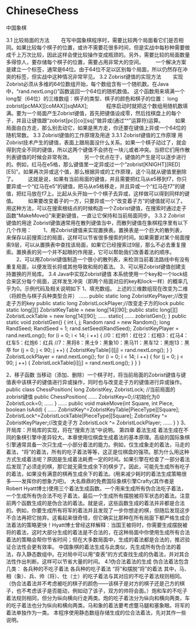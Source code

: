# ChineseChess
  中国象棋
  
  3.1 比较局面的方法
　　在写中国象棋程序时，需要比较两个局面看它们是否相同。如果比较每个棋子的位置，或许不需要花很多时间，但是实战中每秒种需要做成千上万次比较，因此这样会使比较操作变成瓶颈的。另外，需要比较的局面数量多得惊人，要存储每个棋子的位置，需要占用非常大的空间。
　　一个解决方案是建立一个标签，通常是64位。由于64位不足以区别每个局面，所以仍然存在冲突的标签，但实战中这种情况非常罕见。
3.2 Zobrist键值的实现方法
　　实现Zobrist必须从多维的64位数组开始，每个数组含有一个随机数。在Java中，“rand.nextLong()”函数返回一个64位的随机数值。
这个函数用来填满一个long型（64位）的三维数组：棋子的类型、棋子的颜色和棋子的位置：
long zobrist[pcMAX][coMAX][sqMAX]; 
　 
　　程序启动时就把这个数组用随机数填满。要为一个局面产生Zobrist键值，首先把键值设成零，然后找棋盘上的每个子，并且让键值跟“zobrist[pc][co][sq]”做异或(通过“^”运算符)运算。 
　　如果局面由白方走，那么别去动它，如果是黑方走，你还要在键值上异或一个64位的随机常数。
3.3 Zobrist键值的工作原理及用途
3.3.1 Zobrist键值的工作原理
用Zobrist技术产生的键值，表面上跟局面没什么关系。如果一个棋子动过了，就会得到完全不同的键值，所以这两个键值不会挤在一块儿或者冲突。当把它们用作散列表键值的时候会非常有效。 
　　另一个优点在于，键值的产生是可以逐步进行的。例如，红马在e5格，那么键值里一定异或过一个“zobrist[KNIGHT][RED][E5]”。如果再次异或这个值，那么根据异或的工作原理，这个马就从键值里删除了。 
　　这就是说，如果有当前局面的键值，并且需要把红马从e5移到f7，你只要异或一个“红马在e5”的键值，把马从e5格移走，并且异或一个“红马在f7”的键值，把红马放在f7上。比起从头开始一个个棋子去异或，这样做可以得到同样的键值。
　　如果要改变着子的一方，只要异或一个“改变着子方”的键值就可以了。用这种方法，可以在搜索根结点的时候构造一个Zobrist键值，在搜索时通过走子函数“MakeMove()”来更新键值，一直让它保持和当前局面同步。 
3.3.2 Zobrist键值的用途
Zobrist键值通常用在散列键值当中，而散列键值在象棋程序里有以下几个作用：
　　1、用Zobrist键值来实现置换表。置换表是一个巨大的散列表，来保存以前搜索过的局面，这样可以节省很多搜索的时间。如果需要对某个局面搜索9层，可以从置换表中查找该局面，如果它已经搜索过9层，那么不必去重复搜索。置换表的另一个并不起眼的作用是，它可以帮助我们改善着法的顺序。
　　2、可以用Zobrist键值制造一个很小的散列表，来检测当前着法路线中有没有重复局面，以便发现长将或其他导致和局的着法。 
    3、可以用Zobrist键值创建支持置换的开局库。 
3.4 Java中实现Zobrist键值
本系统使用一个key和一个lock结合来区分每个局面，这样发生冲突（即两个局面对应的key和lock一样）的概率几乎为0。示例代码及相关说明如下
1、填充数组。
上述的三维数组现在改变为二维（将颜色与棋子兵种类型合并）
	……
public static long ZobristKeyPlayer;//改变走子方的key
	public static long ZobristLockPlayer;//改变走子方的lock
	public static long[][] ZobristKeyTable = new long[14][90];
	public static long[][] ZobristLockTable = new long[14][90];
	……
	static{
		……
		zobristGen();
}
	public static void zobristGen() {
		int i, j;
		Random rand = new Random();
long RandSeed;
		RandSeed = 1;
		rand.setSeed(RandSeed);
		ZobristKeyPlayer = rand.nextLong();
		for (i = 0; i < 14; i ++) {
		//0：红帅1：红仕2：红相3：红马4：红车5：红炮6：红兵
		//7：黑将8：黑士9：黑象10：黑马11：黑车12：黑炮13：黑卒
			for (j = 0; j < 90; j ++) {
				ZobristKeyTable[i][j] = rand.nextLong();
			}
		}
		ZobristLockPlayer = rand.nextLong();
		for (i = 0; i < 14; i ++) {
			for (j = 0; j < 90; j ++) {
				ZobristLockTable[i][j] = rand.nextLong();
			}
		}
	}
	
2、移子函数
当移动（添加、删除）一个棋子时，将当前局面的Zobrist键值与键值表中该棋子的键值进行异或操作，同时也与改变走子方的键值进行异或操作。
	public class ChessPosition{
		long ZobristKey, ZobristLock;
//当前局面的zobrist键值
		public ChessPosition{
			……
ZobristKey=0;//初始化为0
ZobristLock=0;
……
}
		……
public void makeMove(int Square, int Piece, boolean IsAdd) {
			……
			ZobristKey^=ZobristKeyTable[PieceType][Square];
ZobristLock^=ZobristLockTable[PieceType][Square];
ZobristKey ^= ZobristKeyPlayer;//改变走子方
ZobristLock ^= ZobristLockPlayer;
……
		}
	}
3、开局库：开局库的实现，将在“搜索方法”中说明。
第四章 着法生成
着法生成在不同的象棋引擎中差异较大。本章使用位棋盘生成着法的基本原理。高级的国际象棋引擎通常具备一次只生成一小部分着法的能力。例如，仅生成象走的着法，马走的着法，“将”的着法，所有的吃子着法等等，这正是位棋盘的强项。那为什么用这种方式生成着法呢？原因是生成着法耗费一定的时间。如果引擎在检查了一部分着法后发现了必须走的棋，那它就无需生成余下的棋步了。因此，可能先生成所有吃子的着法，如果没有满意的棋再生成余下的着法。(用来减少耗时的着法生成策略很多——发挥你的想象力吧)。 
大名鼎鼎的免费国际象棋引擎Crafty(其作者是Robert Hyatt博士)使用三个着法生成函数。一个用来生成所有伪合法吃子着法，一个生成所有伪合法不吃子着法，最后一个生成所有摆脱被将军状态的着法。注意前两个函数生成的是伪合法的着法。就是说，这些函数生成的着法并非都是合法的。例如，你要生成所有将军的着法并且发现了一步你想走的棋，但随后发现这步不合法再把它抛弃。这看起来很奇怪，但它确实比那种在所有局面下都严格生成合法着法的策略更快！Hyatt博士曾经这样解释：当国王被将时，你需要生成摆脱被将的着法，这时大部分生成的着法是不合法的，在这种局面中你使用生成所有合法着法的策略会帮你节省时间；但在大多数局面中，生成的着法都是合法的，推迟验证合法性会更有效率。
中国象棋的着法生成与此类似，先生成所有伪合法的着法，存入静态数组中。在对局中可以用“查表”的方式查找生成的伪着法，并对其合法性作出判断。这样可以节省大量的时间。
4.1伪合法着法的生成
伪合法着法包含几类：
各兵种的不吃子着法
各兵种的吃子着法
“将”和摆脱“将”的着法
其中，马、相（象）、兵、帅（将）、仕（士）的吃子着法与其对应的不吃子着法规则相同。（伪合法着法并不考虑被吃的棋子的颜色——该棋子是对方的棋子还是己方的棋子，也不考虑该子是否能动，例如动了该子，双方的帅将会面。）炮和车的不吃子着法规则相同，但分为纵向横向行走两类。炮的吃子着法分为纵向和横向两类，车的吃子着法也分为纵向和横向两类。马和象的着法要考虑蹩马腿和塞象眼。将军的着法单独作为一类。
本程序使用静态数组存储生成的位合法着法，先对其作一些说明。
  

